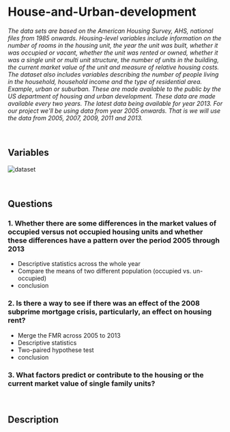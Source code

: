 # House-and-Urban-development
*The data sets are based on the American Housing Survey, AHS, national files from 1985 onwards. Housing-level variables include information on the number of rooms in the housing unit, the year the unit was built, whether it was occupied or vacant, whether the unit was rented or owned, whether it was a single unit or multi unit structure, the number of units in the building, the current market value of the unit and measure of relative housing costs. The dataset also includes variables describing the number of people living in the household, household income and the type of residential area. Example, urban or suburban. These are made available to the public by the US department of housing and urban development. These data are made available every two years. The latest data being available for year 2013. For our project we'll be using data from year 2005 onwards. That is we will use the data from 2005, 2007, 2009, 2011 and 2013.*

<br> 

## Variables 
![dataset](https://user-images.githubusercontent.com/58776067/209270971-71cc8ffa-5fff-4972-a916-febef6dc810b.png)


<br>

## Questions
### 1.  Whether there are some differences in the market values of occupied versus not occupied housing units and whether these differences have a pattern over the period 2005 through 2013
- Descriptive statistics across the whole year
- Compare the means of two different population (occupied vs. un-occupied)
- conclusion


### 2. Is there a way to see if there was an effect of the 2008 subprime mortgage crisis, particularly, an effect on housing rent? 
- Merge the FMR across 2005 to 2013
- Descriptive statistics 
- Two-paired hypothese test
- conclusion

### 3. What factors predict or contribute to the housing or the current market value of single family units?


<br>

## Description
